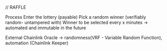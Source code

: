 // RAFFLE

Process
Enter the lottery (payable)
Pick a random winner (verifiably random- untampered with)
Winner to be selected every x minutes -> automated and immutable in the future

External
Chainlink Oracle -> randomness(VRF - Variable Random Function), automation (Chainlink Keeper)
